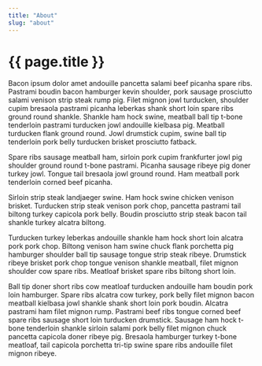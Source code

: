 ```yaml
---
title: "About"
slug: "about"
---
```

# {{ page.title }}

Bacon ipsum dolor amet andouille pancetta salami beef picanha spare ribs. Pastrami boudin bacon hamburger kevin shoulder, pork sausage prosciutto salami venison strip steak rump pig. Filet mignon jowl turducken, shoulder cupim bresaola pastrami picanha leberkas shank short loin spare ribs ground round shankle. Shankle ham hock swine, meatball ball tip t-bone tenderloin pastrami turducken jowl andouille kielbasa pig. Meatball turducken flank ground round. Jowl drumstick cupim, swine ball tip tenderloin pork belly turducken brisket prosciutto fatback.

Spare ribs sausage meatball ham, sirloin pork cupim frankfurter jowl pig shoulder ground round t-bone pastrami. Picanha sausage ribeye pig doner turkey jowl. Tongue tail bresaola jowl ground round. Ham meatball pork tenderloin corned beef picanha.

Sirloin strip steak landjaeger swine. Ham hock swine chicken venison brisket. Turducken strip steak venison pork chop, pancetta pastrami tail biltong turkey capicola pork belly. Boudin prosciutto strip steak bacon tail shankle turkey alcatra biltong.

Turducken turkey leberkas andouille shankle ham hock short loin alcatra pork pork chop. Biltong venison ham swine chuck flank porchetta pig hamburger shoulder ball tip sausage tongue strip steak ribeye. Drumstick ribeye brisket pork chop tongue venison shankle meatball, filet mignon shoulder cow spare ribs. Meatloaf brisket spare ribs biltong short loin.

Ball tip doner short ribs cow meatloaf turducken andouille ham boudin pork loin hamburger. Spare ribs alcatra cow turkey, pork belly filet mignon bacon meatball kielbasa jowl shankle shank short loin pork boudin. Alcatra pastrami ham filet mignon rump. Pastrami beef ribs tongue corned beef spare ribs sausage short loin turducken drumstick. Sausage ham hock t-bone tenderloin shankle sirloin salami pork belly filet mignon chuck pancetta capicola doner ribeye pig. Bresaola hamburger turkey t-bone meatloaf, tail capicola porchetta tri-tip swine spare ribs andouille filet mignon ribeye.
